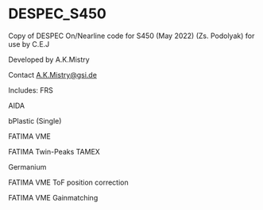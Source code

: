 # DESPEC_S450
Copy of DESPEC On/Nearline code for S450 (May 2022) (Zs. Podolyak) for use by C.E.J

Developed by A.K.Mistry

Contact A.K.Mistry@gsi.de

Includes:
FRS

AIDA

bPlastic (Single)

FATIMA VME

FATIMA Twin-Peaks TAMEX

Germanium

FATIMA VME ToF position correction

FATIMA VME Gainmatching
